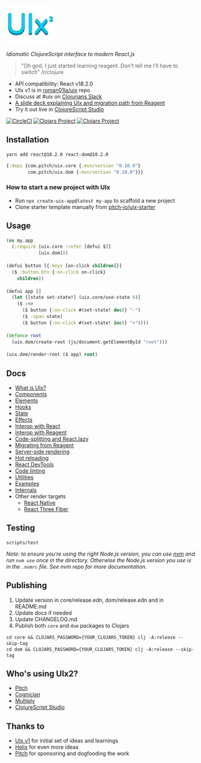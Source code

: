 <img src="logo.png" width="125" />

_Idiomatic ClojureScript interface to modern React.js_

> "Oh god, I just started learning reagent. Don’t tell me I’ll have to switch" /r/clojure

- API compatibility: React v18.2.0
- UIx v1 is in [roman01la/uix](https://github.com/roman01la/uix) repo
- Discuss at #uix on [Clojurians Slack](http://clojurians.net)
- [A slide deck explaining UIx and migration path from Reagent](https://pitch.com/public/821ed924-6fe6-4ce7-9d75-a63f1ee3c61f)
- Try it out live in [ClojureScript Studio](https://www.clojurescript.studio/)

[![CircleCI](https://circleci.com/gh/pitch-io/uix.svg?style=svg)](https://circleci.com/gh/pitch-io/uix)
[![Clojars Project](https://img.shields.io/clojars/v/com.pitch/uix.core.svg)](https://clojars.org/com.pitch/uix.core)
[![Clojars Project](https://img.shields.io/clojars/v/com.pitch/uix.dom.svg)](https://clojars.org/com.pitch/uix.dom)

## Installation

```
yarn add react@18.2.0 react-dom@18.2.0
```

```clj
{:deps {com.pitch/uix.core {:mvn/version "0.10.0"}
        com.pitch/uix.dom {:mvn/version "0.10.0"}}}
```

### How to start a new project with UIx

- Run `npx create-uix-app@latest my-app` to scaffold a new project
- Clone starter template manually from [pitch-io/uix-starter](https://github.com/pitch-io/uix-starter)

## Usage

```clj
(ns my.app
  (:require [uix.core :refer [defui $]]
            [uix.dom]))

(defui button [{:keys [on-click children]}]
  ($ :button.btn {:on-click on-click}
    children))

(defui app []
  (let [[state set-state!] (uix.core/use-state 0)]
    ($ :<>
      ($ button {:on-click #(set-state! dec)} "-")
      ($ :span state)
      ($ button {:on-click #(set-state! inc)} "+"))))

(defonce root
  (uix.dom/create-root (js/document.getElementById "root")))

(uix.dom/render-root ($ app) root)
```

## Docs

- [What is UIx?](https://pitch-io.github.io/uix/docs/what-is-uix.html)
- [Components](https://pitch-io.github.io/uix/docs/components.html)
- [Elements](https://pitch-io.github.io/uix/docs/elements.html)
- [Hooks](https://pitch-io.github.io/uix/docs/hooks.html)
- [State](https://pitch-io.github.io/uix/docs/state.html)
- [Effects](https://pitch-io.github.io/uix/docs/effects.html)
- [Interop with React](https://pitch-io.github.io/uix/docs/interop-with-react.html)
- [Interop with Reagent](https://pitch-io.github.io/uix/docs/interop-with-reagent.html)
- [Code-splitting and React.lazy](https://pitch-io.github.io/uix/docs/code-splitting.html)
- [Migrating from Reagent](https://pitch-io.github.io/uix/docs/migrating-from-reagent.html)
- [Server-side rendering](https://pitch-io.github.io/uix/docs/server-side-rendering.html)
- [Hot reloading](https://pitch-io.github.io/uix/docs/hot-reloading.html)
- [React DevTools](https://pitch-io.github.io/uix/docs/react-devtools.html)
- [Code linting](https://pitch-io.github.io/uix/docs/code-linting.html)
- [Utilities](https://pitch-io.github.io/uix/docs/utilities.html)
- [Examples](/core/dev/uix/examples.cljs)
- [Internals](https://pitch-io.github.io/uix/docs/internals.html)
- Other render targets
  - [React Native](/docs/react-native.md)
  - [React Three Fiber](/docs/react-three-fiber.md)

## Testing

```
scripts/test
```

_Note: to ensure you're using the right Node.js version, you can use [nvm](https://github.com/nvm-sh/nvm) and run `nvm use`
once in the directory. Otherwise the Node.js version you use is in the `.nvmrc` file. See nvm repo for more documentation._

## Publishing

1. Update version in core/release.edn, dom/release.edn and in README.md
2. Update docs if needed
3. Update CHANGELOG.md
4. Publish both `core` and `dom` packages to Clojars

```
cd core && CLOJARS_PASSWORD={YOUR_CLOJARS_TOKEN} clj -A:release --skip-tag
cd dom && CLOJARS_PASSWORD={YOUR_CLOJARS_TOKEN} clj -A:release --skip-tag
```

## Who's using UIx2?

- [Pitch](https://pitch.com/)
- [Cognician](https://info.cognician.com/)
- [Multiply](https://multiply.co/)
- [ClojureScript Studio](https://www.clojurescript.studio/)

## Thanks to

- [UIx v1](https://github.com/roman01la/uix) for initial set of ideas and learnings
- [Helix](https://github.com/lilactown/helix) for even more ideas
- [Pitch](https://github.com/pitch-io) for sponsoring and dogfooding the work
